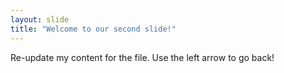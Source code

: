 ```yaml
---
layout: slide
title: "Welcome to our second slide!"
---
```

Re-update my content for the file.
Use the left arrow to go back!
